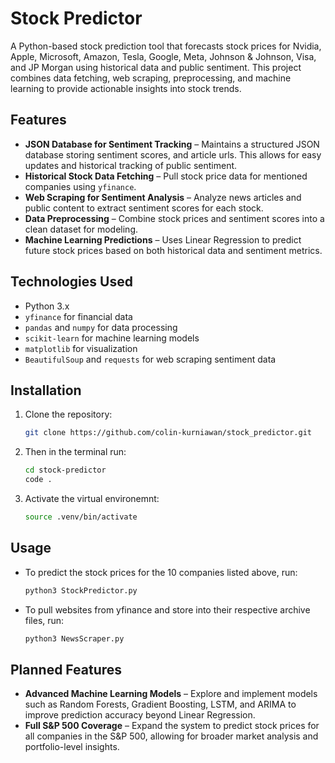 # Stock Predictor

A Python-based stock prediction tool that forecasts stock prices for Nvidia, Apple, Microsoft, Amazon, Tesla, Google, Meta, Johnson & Johnson, Visa, and JP Morgan using historical data and public sentiment. This project combines data fetching, web scraping, preprocessing, and machine learning to provide actionable insights into stock trends.

## Features

- **JSON Database for Sentiment Tracking** – Maintains a structured JSON database storing sentiment scores, and article urls. This allows for easy updates and historical tracking of public sentiment.
- **Historical Stock Data Fetching** – Pull stock price data for mentioned companies using `yfinance`.
- **Web Scraping for Sentiment Analysis** – Analyze news articles and public content to extract sentiment scores for each stock.
- **Data Preprocessing** – Combine stock prices and sentiment scores into a clean dataset for modeling.
- **Machine Learning Predictions** – Uses Linear Regression to predict future stock prices based on both historical data and sentiment metrics.

## Technologies Used

- Python 3.x
- `yfinance` for financial data
- `pandas` and `numpy` for data processing
- `scikit-learn` for machine learning models
- `matplotlib` for visualization
- `BeautifulSoup` and `requests` for web scraping sentiment data

## Installation

1. Clone the repository:
   ```bash
   git clone https://github.com/colin-kurniawan/stock_predictor.git
2. Then in the terminal run:
   ```bash
   cd stock-predictor
   code .
   ```
3. Activate the virtual environemnt:
   ```bash
   source .venv/bin/activate
   ```
## Usage 

- To predict the stock prices for the 10 companies listed above, run:
  ```bash
  python3 StockPredictor.py
  ```
- To pull websites from yfinance and store into their respective archive files, run:
  ```bash
  python3 NewsScraper.py
  ```

## Planned Features

- **Advanced Machine Learning Models** – Explore and implement models such as Random Forests, Gradient Boosting, LSTM, and ARIMA to improve prediction accuracy beyond Linear Regression.  
- **Full S&P 500 Coverage** – Expand the system to predict stock prices for all companies in the S&P 500, allowing for broader market analysis and portfolio-level insights.  
